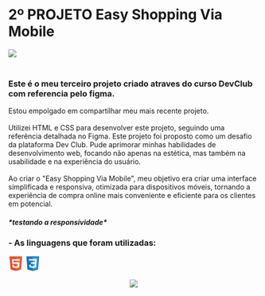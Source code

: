 <h1> 2º PROJETO Easy Shopping Via Mobile </h1>
 
<img src="https://github.com/FelipeAz01/Easy-Shopping-Via-Mobile/assets/147412994/d13de0e1-99cf-45dd-9ec2-bf280bd44acc"/>
<br>

<br>

<h3> Este é o meu terceiro projeto criado atraves do curso DevClub com referencia pelo figma. </h3>


<p>Estou empolgado em compartilhar meu mais recente projeto. <br><br>
Utilizei HTML e CSS para desenvolver este projeto, seguindo uma referência detalhada no Figma.
Este projeto foi proposto como um desafio da plataforma Dev Club. Pude aprimorar minhas habilidades de desenvolvimento web, focando não apenas na estética, mas também na usabilidade e na experiência do usuário.<br><br>
Ao criar o "Easy Shopping Via Mobile", meu objetivo era criar uma interface simplificada e responsiva, otimizada para dispositivos móveis, tornando a experiência de compra online mais conveniente e eficiente para os clientes em potencial.</p>
<h5> *testando a responsividade* </h5>
<h3> - As linguagens que foram utilizadas: </h3>

<img src="https://raw.githubusercontent.com/devicons/devicon/6910f0503efdd315c8f9b858234310c06e04d9c0/icons/html5/html5-original.svg" width="30px" /> <img src="https://raw.githubusercontent.com/devicons/devicon/6910f0503efdd315c8f9b858234310c06e04d9c0/icons/css3/css3-original.svg" width="30px" />



<div align="center"> 
<a href="https://felipeaz01.github.io/Easy-Shopping-Via-Mobile/"  >
  <img   width="120px" src="https://img.shields.io/website-up-down-green-red/http/monip.org.svg"  /> 
</a>
</div>
